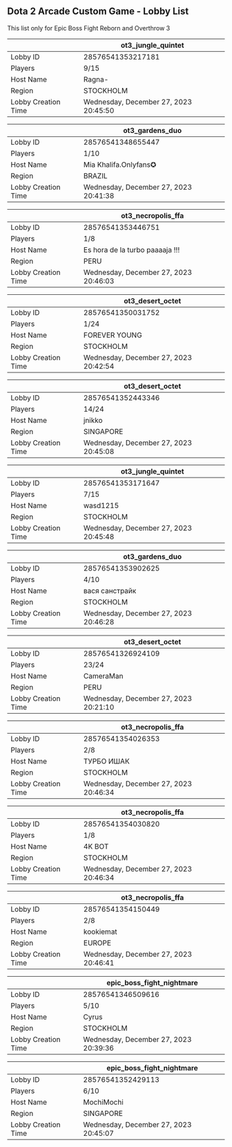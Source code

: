 ## Dota 2 Arcade Custom Game - Lobby List

This list only for Epic Boss Fight Reborn and Overthrow 3

|  | ot3_jungle_quintet |
| ------ | ------ |
| Lobby ID | 28576541353217181 |
| Players | 9/15 |
| Host Name | Ragna- |
| Region | STOCKHOLM |
| Lobby Creation Time | Wednesday, December 27, 2023 20:45:50 |


|  | ot3_gardens_duo |
| ------ | ------ |
| Lobby ID | 28576541348655447 |
| Players | 1/10 |
| Host Name | Mia Khalifa.Onlyfans✪ |
| Region | BRAZIL |
| Lobby Creation Time | Wednesday, December 27, 2023 20:41:38 |


|  | ot3_necropolis_ffa |
| ------ | ------ |
| Lobby ID | 28576541353446751 |
| Players | 1/8 |
| Host Name | Es hora de la turbo paaaaja !!! |
| Region | PERU |
| Lobby Creation Time | Wednesday, December 27, 2023 20:46:03 |


|  | ot3_desert_octet |
| ------ | ------ |
| Lobby ID | 28576541350031752 |
| Players | 1/24 |
| Host Name | FOREVER YOUNG |
| Region | STOCKHOLM |
| Lobby Creation Time | Wednesday, December 27, 2023 20:42:54 |


|  | ot3_desert_octet |
| ------ | ------ |
| Lobby ID | 28576541352443346 |
| Players | 14/24 |
| Host Name | jnikko |
| Region | SINGAPORE |
| Lobby Creation Time | Wednesday, December 27, 2023 20:45:08 |


|  | ot3_jungle_quintet |
| ------ | ------ |
| Lobby ID | 28576541353171647 |
| Players | 7/15 |
| Host Name | wasd1215 |
| Region | STOCKHOLM |
| Lobby Creation Time | Wednesday, December 27, 2023 20:45:48 |


|  | ot3_gardens_duo |
| ------ | ------ |
| Lobby ID | 28576541353902625 |
| Players | 4/10 |
| Host Name | вася санстрайк |
| Region | STOCKHOLM |
| Lobby Creation Time | Wednesday, December 27, 2023 20:46:28 |


|  | ot3_desert_octet |
| ------ | ------ |
| Lobby ID | 28576541326924109 |
| Players | 23/24 |
| Host Name | CameraMan |
| Region | PERU |
| Lobby Creation Time | Wednesday, December 27, 2023 20:21:10 |


|  | ot3_necropolis_ffa |
| ------ | ------ |
| Lobby ID | 28576541354026353 |
| Players | 2/8 |
| Host Name | ТУРБО ИШАК |
| Region | STOCKHOLM |
| Lobby Creation Time | Wednesday, December 27, 2023 20:46:34 |


|  | ot3_necropolis_ffa |
| ------ | ------ |
| Lobby ID | 28576541354030820 |
| Players | 1/8 |
| Host Name | 4K BOT |
| Region | STOCKHOLM |
| Lobby Creation Time | Wednesday, December 27, 2023 20:46:34 |


|  | ot3_necropolis_ffa |
| ------ | ------ |
| Lobby ID | 28576541354150449 |
| Players | 2/8 |
| Host Name | kookiemat |
| Region | EUROPE |
| Lobby Creation Time | Wednesday, December 27, 2023 20:46:41 |


|  | epic_boss_fight_nightmare |
| ------ | ------ |
| Lobby ID | 28576541346509616 |
| Players | 5/10 |
| Host Name | Cyrus |
| Region | STOCKHOLM |
| Lobby Creation Time | Wednesday, December 27, 2023 20:39:36 |


|  | epic_boss_fight_nightmare |
| ------ | ------ |
| Lobby ID | 28576541352429113 |
| Players | 6/10 |
| Host Name | MochiMochi |
| Region | SINGAPORE |
| Lobby Creation Time | Wednesday, December 27, 2023 20:45:07 |


